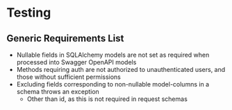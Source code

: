 <!--
SPDX-FileCopyrightText: 2021 Genome Research Ltd.

SPDX-License-Identifier: MIT
-->

# Testing

## Generic Requirements List

- Nullable fields in SQLAlchemy models are not set as required when processed into Swagger OpenAPI models
- Methods requiring auth are not authorized to unauthenticated users, and those without sufficient permissions
- Excluding fields corresponding to non-nullable model-columns in a schema throws an exception
    - Other than id, as this is not required in request schemas
